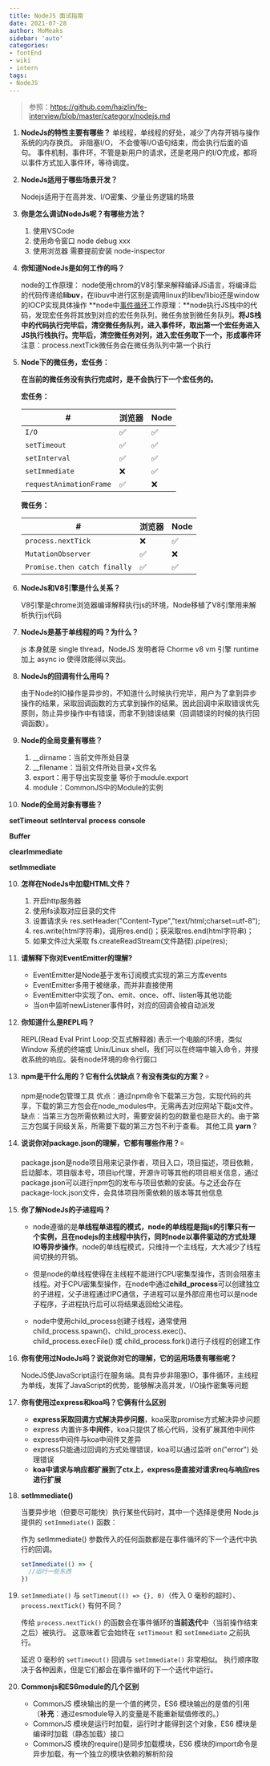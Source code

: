 ```yaml
---
title: NodeJS 面试指南
date: 2021-07-28
author: MoMeaks
sidebar: 'auto'
categories:
- fontEnd
- wiki
- intern
tags:
- NodeJS
---
```


> 参照：https://github.com/haizlin/fe-interview/blob/master/category/nodejs.md

1. **NodeJs的特性主要有哪些？**
   单线程，单线程的好处，减少了内存开销与操作系统的内存换页。
   非阻塞I/O， 不会傻等I/O语句结束，而会执行后面的语句。
   事件机制，事件环，不管是新用户的请求，还是老用户的I/O完成，都将以事件方式加入事件环，等待调度。

2. **NodeJs适用于哪些场景开发？**

   Nodejs适用于在高并发、I/O密集、少量业务逻辑的场景

3. **你是怎么调试NodeJs呢？有哪些方法？**

   1. 使用VSCode
   2. 使用命令窗口 node debug xxx
   3. 使用浏览器 需要提前安装 node-inspector

4. **你知道NodeJs是如何工作的吗？**

   node的工作原理： node使用chrom的V8引擎来解释编译JS语言，将编译后的代码传递给**libuv**，在libuv中进行区别是调用linux的libev/libio还是window的IOCP实现具体操作
   **node中<u>事件循环</u>工作原理：**node执行JS栈中的代码，发现宏任务将其放到对应的宏任务队列，微任务放到微任务队列。**将JS栈中的代码执行完毕后，清空微任务队列，进入事件环，取出第一个宏任务进入JS执行栈执行。完毕后，清空微任务对列，进入宏任务取下一个，形成事件环**
   注意：process.nextTick微任务会在微任务队列中第一个执行

5. **Node下的微任务，宏任务：**

   **在当前的微任务没有执行完成时，是不会执行下一个宏任务的。**

   **宏任务：**

   | #                       | 浏览器 | Node |
   | ----------------------- | ------ | ---- |
   | `I/O`                   | ✅      | ✅    |
   | `setTimeout`            | ✅      | ✅    |
   | `setInterval`           | ✅      | ✅    |
   | `setImmediate`          | ❌      | ✅    |
   | `requestAnimationFrame` | ✅      | ❌    |

   **微任务：**

   | #                            | 浏览器 | Node |
   | ---------------------------- | ------ | ---- |
   | `process.nextTick`           | ❌      | ✅    |
   | `MutationObserver`           | ✅      | ❌    |
   | `Promise.then catch finally` | ✅      | ✅    |

5. **NodeJs和V8引擎是什么关系？**

   V8引擎是chrome浏览器编译解释执行js的环境，Node移植了V8引擎用来解析执行js代码

6. **NodeJs是基于单线程的吗？为什么？**

   js 本身就是 single thread，NodeJS 发明者将 Chorme v8 vm 引擎 runtime 加上 async io 使得效能得以突出。

7. **NodeJs的回调有什么用吗？**

   由于Node的IO操作是异步的，不知道什么时候执行完毕，用户为了拿到异步操作的结果，采取回调函数的方式拿到操作的结果。因此回调中采取错误优先原则，防止异步操作中有错误，而拿不到错误结果（回调错误的时候的执行回调函数）。

8. **Node的全局变量有哪些？**

   1. __dirname：当前文件所处目录
   2. __filename：当前文件所处目录+文件名
   3. export：用于导出实现变量 等价于module.export
   4. module：CommonJS中的Module的实例

10. **Node的全局对象有哪些？**

   **setTimeout**
   **setInterval**
   **process**
   **console**

   **Buffer**

   **clearImmediate**

   **setImmediate**

10. **怎样在NodeJs中加载HTML文件？**

    1. 开启http服务器
    2. 使用fs读取对应目录的文件
    3. 设置请求头 res.setHeader("Content-Type","text/html;charset=utf-8");
    4. res.write(html字符串)，调用res.end()；获采取res.end(html字符串)；
    5. 如果文件过大采取 fs.createReadStream(文件路径).pipe(res);

11. **请解释下你对EventEmitter的理解?**

    - EventEmitter是Node基于发布订阅模式实现的第三方库events
    - EventEmitter多用于被继承，而并非直接使用
    - EventEmitter中实现了on、emit、once、off、listen等其他功能
    - 当on中监听newListener事件时，对应的回调会被自动派发

12. **你知道什么是REPL吗？**

    REPL(Read Eval Print Loop:交互式解释器) 表示一个电脑的环境，类似 Window 系统的终端或 Unix/Linux shell，我们可以在终端中输入命令，并接收系统的响应。装有node环境的命令行窗口

13. **npm是干什么用的？它有什么优缺点？有没有类似的方案？**:star:

    npm是node包管理工具
    优点：通过npm命令下载第三方包，实现代码的共享，下载的第三方包会在node_modules中。无需再去对应网站下载js文件。
    缺点：当第三方包所需依赖过大时，需要安装的包的数量也是巨大的。由于第三方包属于同级关系，所需要下载的第三方包不利于查看。
    其他工具 **yarn** ?

14. **说说你对package.json的理解，它都有哪些作用？**:star:

    package.json是node项目用来记录作者，项目入口，项目描述，项目依赖，启动脚本，项目版本号，项目ip代理，开源许可等其他的项目相关信息，通过package.json可以进行npm包的发布与项目依赖的安装。与之还会存在package-lock.json文件，会具体项目所需依赖的版本等其他信息

15. **你了解NodeJs的子进程吗？**

    - node遵循的是**单线程单进程的模式，node的单线程是指js的引擎只有一个实例，且在nodejs的主线程中执行，同时node以事件驱动的方式处理IO等异步操作**。node的单线程模式，只维持一个主线程，大大减少了线程间切换的开销。

    - 但是node的单线程使得在主线程不能进行CPU密集型操作，否则会阻塞主线程。对于CPU密集型操作，在node中通过**child_process**可以创建独立的子进程，父子进程通过IPC通信，子进程可以是外部应用也可以是node子程序，子进程执行后可以将结果返回给父进程。

    - node中使用child_process创建子线程，通常使用child_process.spawn()、child_process.exec()、child_process.execFile() 或 child_process.fork()进行子线程的创建工作

16. **你有使用过NodeJs吗？说说你对它的理解，它的运用场景有哪些呢？**

    NodeJS使JavaScript运行在服务端。具有异步非阻塞IO，事件循环，主线程为单线，发挥了JavaScript的优势，能够解决高并发，I/O操作密集等问题

17. **你有使用过express和koa吗？它俩有什么区别**

    - **express采取回调方式解决异步问题**，koa采取promise方式解决异步问题
    - express 内置许多**中间件**，koa只提供了核心代码，没有扩展其他中间件
    - express中间件与koa中间件又差异
    - express只能通过回调的方式处理错误，koa可以通过监听 on("error") 处理错误
    - **koa中请求与响应都扩展到了ctx上，express是直接对请求req与响应res进行扩展**

18. **setImmediate()**

    当要异步地（但要尽可能快）执行某些代码时，其中一个选择是使用 Node.js 提供的 `setImmediate()` 函数：

    作为 setImmediate() 参数传入的任何函数都是在事件循环的下一个迭代中执行的回调。
    
    ```js
    setImmediate(() => {
      //运行一些东西
    })
    ```

19. `setImmediate()` 与 `setTimeout(() => {}, 0)`（传入 0 毫秒的超时）、`process.nextTick()` 有何不同？

    传给 `process.nextTick()` 的函数会在事件循环的**当前迭代**中（当前操作结束之后）被执行。 这意味着它会始终在 `setTimeout` 和 `setImmediate` 之前执行。

    延迟 0 毫秒的 `setTimeout()` 回调与 `setImmediate()` 非常相似。 执行顺序取决于各种因素，但是它们都会在事件循环的下一个迭代中运行。

21. **Commonjs和ES6module的几个区别**

    - CommonJS 模块输出的是一个值的拷贝，ES6 模块输出的是值的引用（**补充**：通过esmodule导入的变量是不能重新赋值修改的。）
    - CommonJS 模块是运行时加载，运行时才能得到这个对象，ES6 模块是编译时加载（静态加载）接口
    - CommonJS 模块的require()是同步加载模块，ES6 模块的import命令是异步加载，有一个独立的模块依赖的解析阶段

